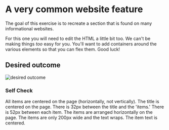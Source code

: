 # A very common website feature

The goal of this exercise is to recreate a section that is found on many informational websites.

For this one you will need to edit the HTML a little bit too. We can't be making things _too_ easy for you. You'll want to add containers around the various elements so that you can flex them. Good luck!

## Desired outcome

![desired outcome](./desired-outcome.png)

### Self Check

 All items are centered on the page (horizontally, not vertically).
 The title is centered on the page.
 There is 32px between the title and the 'items.'
 There is 52px between each item.
 The items are arranged horizontally on the page.
 The items are only 200px wide and the text wraps.
 The item text is centered.
